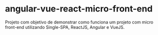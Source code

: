 # angular-vue-react-micro-front-end
Projeto com objetivo de demonstrar como funciona um projeto com micro front-end utilizando Single-SPA, ReactJS, Angular e VueJS.
